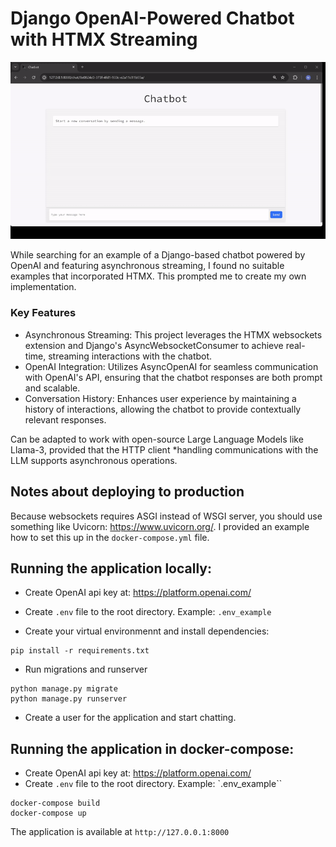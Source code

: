 # Django OpenAI-Powered Chatbot with HTMX Streaming

![Demo](images/demo.gif)

While searching for an example of a Django-based chatbot powered by OpenAI and featuring asynchronous streaming, I found no suitable examples that incorporated HTMX. This prompted me to create my own implementation.

### Key Features
* Asynchronous Streaming: This project leverages the HTMX websockets extension and Django's AsyncWebsocketConsumer to achieve real-time, streaming interactions with the chatbot.
* OpenAI Integration: Utilizes AsyncOpenAI for seamless communication with OpenAI's API, ensuring that the chatbot responses are both prompt and scalable.
* Conversation History: Enhances user experience by maintaining a history of interactions, allowing the chatbot to provide contextually relevant responses.

Can be adapted to work with open-source Large Language Models like Llama-3, provided that the HTTP client *handling communications with the LLM supports asynchronous operations.

## Notes about deploying to production

Because websockets requires ASGI instead of WSGI server, you should use something like Uvicorn: https://www.uvicorn.org/. I provided an example how to set this up in the `docker-compose.yml` file.

## Running the application locally:

- Create OpenAI api key at: https://platform.openai.com/ 
- Create `.env` file to the root directory. Example: `.env_example`

- Create your virtual environmennt and install dependencies:
```
pip install -r requirements.txt
```

- Run migrations and runserver
```
python manage.py migrate
python manage.py runserver
```

- Create a user for the application and start chatting.

## Running the application in docker-compose:

- Create OpenAI api key at: https://platform.openai.com/ 
- Create `.env` file to the root directory. Example: `.env_example``

```
docker-compose build
docker-compose up
```

The application is available at `http://127.0.0.1:8000`

